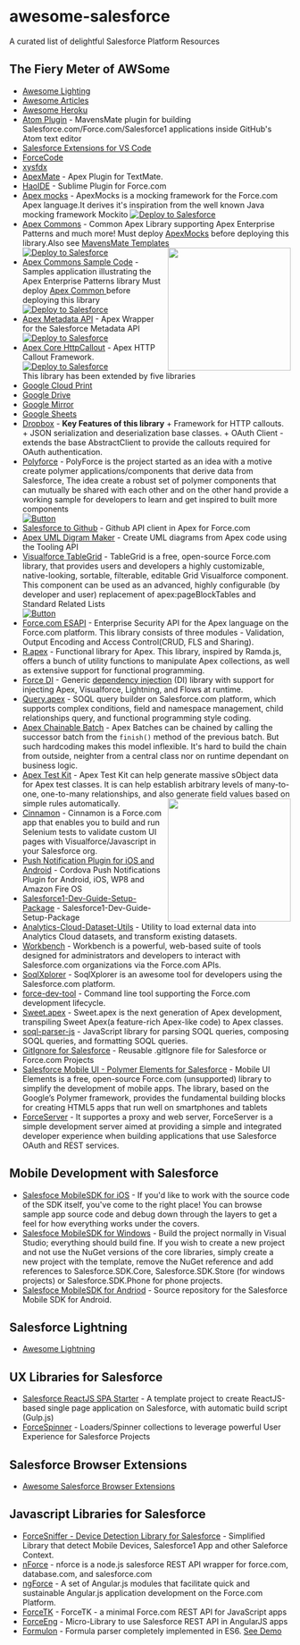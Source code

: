 # awesome-salesforce

A curated list of delightful Salesforce Platform Resources

## The Fiery Meter of AWSome

- [Awesome Lighting](https://github.com/mailtoharshit/awesome-lighting)
- [Awesome Articles](https://github.com/mailtoharshit/awesome-salesforce-articles)
- [Awesome Heroku](https://github.com/mailtoharshit/awesome-heroku)
- [Atom Plugin](https://github.com/joeferraro/MavensMate-Atom) - MavensMate plugin for building Salesforce.com/Force.com/Salesforce1 applications inside GitHub's Atom text editor
- [Salesforce Extensions for VS Code](https://github.com/forcedotcom/salesforcedx-vscode)
- [ForceCode](https://github.com/celador/ForceCode)
- [xysfdx](https://github.com/exiahuang/xysfdx)
- [ApexMate](https://github.com/superfell/ApexMate) - Apex Plugin for TextMate.
- [HaoIDE](https://github.com/xjsender/haoide) - Sublime Plugin for Force.com
- [Apex mocks](https://github.com/financialforcedev/fflib-apex-mocks) - ApexMocks is a mocking framework for the Force.com Apex language.It derives it's inspiration from the well known Java mocking framework Mockito <a href="https://githubsfdeploy.herokuapp.com?owner=financialforcedev&repo=fflib-apex-mocks"> <img alt="Deploy to Salesforce" src="https://raw.githubusercontent.com/afawcett/githubsfdeploy/master/src/main/webapp/resources/img/deploy.png"> </a>
- [Apex Commons](https://github.com/financialforcedev/fflib-apex-common) - Common Apex Library supporting Apex Enterprise Patterns and much more! Must deploy [ApexMocks](https://github.com/financialforcedev/fflib-apex-mocks) before deploying this library.Also see [MavensMate Templates](http://andyinthecloud.com/2014/05/23/mavensmate-templates-and-apex-enterprise-patterns/)<br/> <a href="https://githubsfdeploy.herokuapp.com?owner=financialforcedev&repo=fflib-apex-common"><img alt="Deploy to Salesforce" src="https://raw.githubusercontent.com/afawcett/githubsfdeploy/master/src/main/webapp/resources/img/deploy.png"> </a> <img src="https://raw.githubusercontent.com/mailtoharshit/awesome-salesforce/master/src/package.png" align="right" width="220">
- [Apex Commons Sample Code](https://github.com/financialforcedev/fflib-apex-common-samplecode) - Samples application illustrating the Apex Enterprise Patterns library Must deploy [Apex Common ](https://github.com/financialforcedev/fflib-apex-common) before deploying this library<br/> <a href="https://githubsfdeploy.herokuapp.com?owner=financialforcedev&repo=fflib-apex-common-samplecode"><img alt="Deploy to Salesforce" src="https://raw.githubusercontent.com/afawcett/githubsfdeploy/master/src/main/webapp/resources/img/deploy.png"> </a>
- [Apex Metadata API](https://github.com/financialforcedev/apex-mdapi) - Apex Wrapper for the Salesforce Metadata API <br/> <a href="https://githubsfdeploy.herokuapp.com?owner=financialforcedev&repo=apex-mdapi"><img alt="Deploy to Salesforce" src="https://raw.githubusercontent.com/afawcett/githubsfdeploy/master/src/main/webapp/resources/img/deploy.png"> </a>
- [Apex Core HttpCallout](https://github.com/financialforcedev/ffhttp-core) - Apex HTTP Callout Framework.<br/> <a href="https://githubsfdeploy.herokuapp.com?owner=financialforcedev&repo=ffhttp-core"><img alt="Deploy to Salesforce" src="https://raw.githubusercontent.com/afawcett/githubsfdeploy/master/src/main/webapp/resources/img/deploy.png"> </a><br/> This library has been extended by five libraries <br/>
- [Google Cloud Print](https://github.com/financialforcedev/ffhttp-googlecloudprint)
- [Google Drive](https://github.com/financialforcedev/ffhttp-googledrive)
- [Google Mirror](https://github.com/financialforcedev/ffhttp-googlemirror)
- [Google Sheets](https://github.com/financialforcedev/ffhttp-googlesheets)
- [Dropbox](https://github.com/financialforcedev/ffhttp-dropbox) - <b>Key Features of this library</b> + Framework for HTTP callouts. + JSON serialization and deserialization base classes. + OAuth Client - extends the base AbstractClient to provide the callouts required for OAuth authentication.
- [Polyforce](https://github.com/mailtoharshit/polyforce) - PolyForce is the project started as an idea with a motive create polymer applications/components that derive data from Salesforce, The idea create a robust set of polymer components that can mutually be shared with each other and on the other hand provide a working sample for developers to learn and get inspired to built more components <br/> [![Button](https://raw.githubusercontent.com/afawcett/githubsfdeploy/master/src/main/webapp/resources/img/deploy.png)](https://na17.salesforce.com/packaging/installPackage.apexp?p0=04to00000003EDJ)
- [Salesforce to Github](https://github.com/SalesforceFoundation/sfdo-github) - Github API client in Apex for Force.com <br/>
- [Apex UML Digram Maker](https://github.com/afawcett/apex-umlcanvas) - Create UML diagrams from Apex code using the Tooling API <br/>
- [Visualforce TableGrid](https://github.com/Up2Go/visualforce-table-grid) - TableGrid is a free, open-source Force.com library, that provides users and developers a highly customizable, native-looking, sortable, filterable, editable Grid Visualforce component. This component can be used as an advanced, highly configurable (by developer and user) replacement of apex:pageBlockTables and Standard Related Lists </br> [![Button](https://raw.githubusercontent.com/afawcett/githubsfdeploy/master/src/main/webapp/resources/img/deploy.png)](https://githubsfdeploy.herokuapp.com?owner=Up2Go&repo=visualforce-table-grid)
- [Force.com ESAPI](https://github.com/forcedotcom/force-dot-com-esapi) - Enterprise Security API for the Apex language on the Force.com platform. This library consists of three modules - Validation, Output Encoding and Access Control(CRUD, FLS and Sharing).
- [R.apex](https://github.com/Click-to-Cloud/R.apex) - Functional library for Apex. This library, inspired by Ramda.js, offers a bunch of utility functions to manipulate Apex collections, as well as extensive support for functional programming.
- [Force DI](https://github.com/afawcett/force-di) - Generic [dependency injection](https://en.wikipedia.org/wiki/Dependency_injection) (DI) library with support for injecting Apex, Visualforce, Lightning, and Flows at runtime.
- [Query.apex](https://github.com/Click-to-Cloud/Query.apex) - SOQL query builder on Salesforce.com platform, which supports complex conditions, field and namespace management, child relationships query, and functional programming style coding.
- [Apex Chainable Batch](https://github.com/rsoesemann/apex-chainable-batch) - Apex Batches can be chained by calling the successor batch from the `finish()` method of the previous batch. But such hardcoding makes this model inflexible. It's hard to build the chain from outside, neighter from a central class nor on runtime dependant on business logic.
- [Apex Test Kit](https://github.com/apexfarm/ApexTestKit) - Apex Test Kit can help generate massive sObject data for Apex test classes. It is can help establish arbitrary levels of many-to-one, one-to-many relationships, and also generate field values based on simple rules automatically. <img src="https://raw.githubusercontent.com/mailtoharshit/awesome-salesforce/master/src/utilities.png" align="right" width="220">
- [Cinnamon](https://github.com/forcedotcom/cinnamon) - Cinnamon is a Force.com app that enables you to build and run Selenium tests to validate custom UI pages with Visualforce/Javascript in your Salesforce org.
- [Push Notification Plugin for iOS and Android](https://github.com/forcedotcom/PushPlugin) - Cordova Push Notifications Plugin for Android, iOS, WP8 and Amazon Fire OS
- [Salesforce1-Dev-Guide-Setup-Package](https://github.com/forcedotcom/Salesforce1-Dev-Guide-Setup-Package) - Salesforce1-Dev-Guide-Setup-Package
- [Analytics-Cloud-Dataset-Utils](https://github.com/forcedotcom/Analytics-Cloud-Dataset-Utils) - Utility to load external data into Analytics Cloud datasets, and transform existing datasets.
- [Workbench](https://github.com/ryanbrainard/forceworkbench) - Workbench is a powerful, web-based suite of tools designed for administrators and developers to interact with Salesforce.com organizations via the Force.com APIs.
- [SoqlXplorer](https://github.com/superfell/SoqlX) - SoqlXplorer is an awesome tool for developers using the Salesforce.com platform.
- [force-dev-tool](https://github.com/amtrack/force-dev-tool) - Command line tool supporting the Force.com development lifecycle.
- [Sweet.apex](https://github.com/Click-to-Cloud/Sweet.apex) - Sweet.apex is the next generation of Apex development, transpiling Sweet Apex(a feature-rich Apex-like code) to Apex classes.
- [soql-parser-js](https://github.com/paustint/soql-parser-js) - JavaScript library for parsing SOQL queries, composing SOQL queries, and formatting SOQL queries.
- [GitIgnore for Salesforce](https://github.com/mailtoharshit/gitignore) - Reusable .gitIgnore file for Salesforce or Force.com Projects
- [Salesforce Mobile UI - Polymer Elements for Salesforce](https://github.com/forcedotcom/mobile-ui-elements) - Mobile UI Elements is a free, open-source Force.com (unsupported) library to simplify the development of mobile apps. The library, based on the Google’s Polymer framework, provides the fundamental building blocks for creating HTML5 apps that run well on smartphones and tablets
- [ForceServer](https://github.com/ccoenraets/force-server) - It supportes a proxy and web server, ForceServer is a simple development server aimed at providing a simple and integrated developer experience when building applications that use Salesforce OAuth and REST services.

## Mobile Development with Salesforce

- [Salesfoce MobileSDK for iOS](https://github.com/forcedotcom/SalesforceMobileSDK-iOS) - If you'd like to work with the source code of the SDK itself, you've come to the right place! You can browse sample app source code and debug down through the layers to get a feel for how everything works under the covers.
- [Salesfoce MobileSDK for Windows](https://github.com/forcedotcom/SalesforceMobileSDK-Windows) - Build the project normally in Visual Studio; everything should build fine. If you wish to create a new project and not use the NuGet versions of the core libraries, simply create a new project with the template, remove the NuGet reference and add references to Salesforce.SDK.Core, Salesforce.SDK.Store (for windows projects) or Salesforce.SDK.Phone for phone projects.
- [Salesfoce MobileSDK for Andriod](https://github.com/forcedotcom/SalesforceMobileSDK-Android) - Source repository for the Salesforce Mobile SDK for Android.

## Salesforce Lightning

- [Awesome Lightning](https://github.com/mailtoharshit/awesome-lighting)

## UX Libraries for Salesforce

- [Salesforce ReactJS SPA Starter](https://github.com/stomita/salesforce-reactjs-spa-starter) - A template project to create ReactJS-based single page application on Salesforce, with automatic build script (Gulp.js)
- [ForceSpinner](https://github.com/mailtoharshit/ForceSpinner) - Loaders/Spinner collections to leverage powerful User Experience for Salesforce Projects

## Salesforce Browser Extensions

- [Awesome Salesforce Browser Extensions](https://github.com/mailtoharshit/awesome-browser-extensions-for-salesforce)

## Javascript Libraries for Salesforce

- [ForceSniffer - Device Detection Library for Salesforce](https://github.com/mailtoharshit/ForceSniffer.Js) - Simplified Library that detect Mobile Devices, Salesforce1 App and other Saleforce Context.
- [nForce](https://github.com/kevinohara80/nforce) - nforce is a node.js salesforce REST API wrapper for force.com, database.com, and salesforce.com
- [ngForce](https://github.com/noeticpenguin/ngForce) - A set of Angular.js modules that facilitate quick and sustainable Angular.js application development on the Force.com Platform.
- [ForceTK](https://github.com/developerforce/Force.com-JavaScript-REST-Toolkit) - ForceTK - a minimal Force.com REST API for JavaScript apps
- [ForceEng](https://github.com/ccoenraets/forceng) - Micro-Library to use Salesforce REST API in AngularJS apps
- [Formulon](https://github.com/leifg/formulon) - Formula parser completely implemented in ES6. [See Demo](http://formulon.io)
